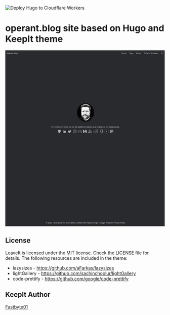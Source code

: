 ![Deploy Hugo to Cloudflare Workers](https://github.com/0xOperant/operant.blog/workflows/Deploy%20Hugo%20to%20Cloudflare%20Workers/badge.svg?branch=master&event=push)

# operant.blog site based on Hugo and KeepIt theme

![operant.blog](https://github.com/0xOperant/operant.blog/blob/master/static/images/screenshot.png)


## License
LeaveIt is licensed under the MIT license. Check the LICENSE file for details.
The following resources are included in the theme:

* lazysizes - https://github.com/aFarkas/lazysizes
* lightGallery - https://github.com/sachinchoolur/lightGallery
* code-prettify - https://github.com/google/code-prettify

## KeepIt Author
[Fastbyte01](https://github.com/Fastbyte01)
